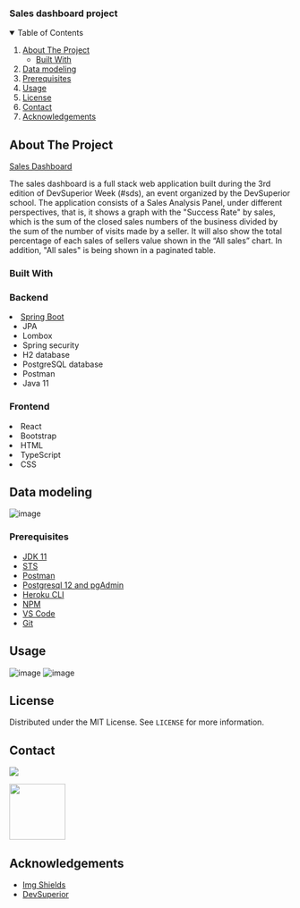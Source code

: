 <h3>Sales dashboard project</h3>

<!-- TABLE OF CONTENTS -->
<details open="open">
  <summary>Table of Contents</summary>
  <ol>
    <li>
      <a href="#about-the-project">About The Project</a>
      <ul>
        <li><a href="#built-with">Built With</a></li>
      </ul>
    </li>
    <li><a href="#data-modeling">Data modeling</a></li>
    <li><a href="#prerequisites">Prerequisites</a></li> 
    <li><a href="#usage">Usage</a></li>
    <li><a href="#license">License</a></li>
    <li><a href="#contact">Contact</a></li>
    <li><a href="#acknowledgements">Acknowledgements</a></li>
  </ol>
</details>


<!-- ABOUT THE PROJECT -->
## About The Project

[Sales Dashboard](https://icastell-dsvendas.netlify.app/dashboard)

The sales dashboard is a full stack web application built during the 3rd edition of DevSuperior Week (#sds), 
an event organized by the DevSuperior school. The application consists of a Sales Analysis Panel, 
under different perspectives, that is, it shows a graph with the "Success Rate" by sales, 
which is the sum of the closed sales numbers of the business divided by the sum of the number of visits made by a seller. 
It will also show the total percentage of each sales of sellers value shown in the “All sales” chart. 
In addition, "All sales" is being shown in a paginated table.

### Built With

<h3> Backend </h3>
<li>
<a href="https://start.spring.io" target="_blank">Spring Boot</a>
      <ul>       
         <li>JPA</li>
         <li>Lombox</li>
         <li>Spring security</li>
         <li>H2 database</li>
         <li>PostgreSQL database</li>
         <li>Postman</li>
         <li>Java 11</li>         
      </ul>
 </li> 
 
 <h3> Frontend </h3>
  <li>React</li>
  <li>Bootstrap</li>
  <li>HTML</li>
  <li>TypeScript</li>
  <li>CSS</li>

<!-- GETTING STARTED -->
## Data modeling

![image](https://user-images.githubusercontent.com/46638575/118386538-83063c80-b5ee-11eb-8e74-cf2efad5cbb7.png)

### Prerequisites

* [JDK 11](https://www.azul.com/downloads/?package=jdk)
* [STS](https://spring.io/tools)
* [Postman](https://www.postman.com/)
* [Postgresql 12 and pgAdmin](https://www.postgresql.org/)
* [Heroku CLI](https://devcenter.heroku.com/articles/heroku-cli)
* [NPM](https://nodejs.org/en/download/)
* [VS Code](https://code.visualstudio.com/download)
* [Git](https://git-scm.com/downloads)


<!-- USAGE EXAMPLES -->
## Usage

![image](https://user-images.githubusercontent.com/46638575/118387213-818b4300-b5f3-11eb-8834-e4616e0d9715.png)
![image](https://user-images.githubusercontent.com/46638575/118387655-024b3e80-b5f6-11eb-92f2-775d0034b91c.png)

<!-- LICENSE -->
## License

Distributed under the MIT License. See `LICENSE` for more information.

<!-- CONTACT -->
## Contact

<a href="https://www.linkedin.com/in/andrezatellescascais/" rel="nofollow">
<img src="https://camo.githubusercontent.com/a493f6833f99fb3c85788d6d9305e6b7a42b838e5ee5d138fd9a8214a7e77472/68747470733a2f2f696d672e736869656c64732e696f2f62616467652f6c696e6b6564696e2d2532333030373742352e7376673f267374796c653d666f722d7468652d6261646765266c6f676f3d6c696e6b6564696e266c6f676f436f6c6f723d7768697465" data-canonical-src="https://img.shields.io/badge/linkedin-%230077B5.svg?&amp;style=for-the-badge&amp;logo=linkedin&amp;logoColor=white" style="max-width:100%;">
 </a>
 
 <a target="_blank" rel="noopener noreferrer" href="https://github.com/sharingprojects/projeto-sds"><img src="https://camo.githubusercontent.com/b079fe922f00c4b86f1b724fbc2e8141c468794ce8adbc9b7456e5e1ad09c622/68747470733a2f2f6564656e742e6769746875622e696f2f537570657254696e7949636f6e732f696d616765732f7376672f6769746875622e737667" width="100" data-canonical-src="https://edent.github.io/SuperTinyIcons/images/svg/github.svg" style="max-width:100%;"></a>


<!-- ACKNOWLEDGEMENTS -->
## Acknowledgements
* [Img Shields](https://shields.io)
* [DevSuperior](https://github.com/devsuperior)

